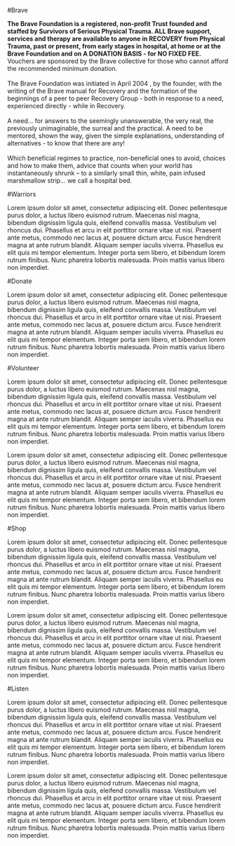 #Brave

**The Brave Foundation is a registered, non-profit Trust founded and staffed by Survivors of Serious Physical Trauma. ALL Brave support, services and therapy are available to anyone in RECOVERY from Physical Trauma, past or present, from early stages in hospital, at home or at the Brave Foundation and on A DONATION BASIS - for NO FIXED FEE.** Vouchers are sponsored by the Brave collective for those who cannot afford the recommended minimum donation.<br>
<br>
The Brave Foundation was initiated in April 2004 , by the founder, with the writing of the Brave manual for Recovery and the formation of the beginnings of a peer to peer Recovery Group - both in response to a need, experienced directly - while in Recovery.<br>
<br>
A need… for answers to the seemingly unanswerable, the very real, the previously unimaginable, the surreal and the practical. A need to be mentored, shown the way, given the simple explanations, understanding of alternatives - to know that there are any!<br>
<br>
Which beneficial regimes to practice, non-beneficial ones to avoid, choices and how to make them, advice that counts when your world has instantaneously shrunk – to a similarly small thin, white, pain infused marshmallow strip… we call a hospital bed.<br>

#Warriors

Lorem ipsum dolor sit amet, consectetur adipiscing elit. Donec pellentesque purus dolor, a luctus libero euismod rutrum. Maecenas nisl magna, bibendum dignissim ligula quis, eleifend convallis massa. Vestibulum vel rhoncus dui. Phasellus et arcu in elit porttitor ornare vitae ut nisi. Praesent ante metus, commodo nec lacus at, posuere dictum arcu. Fusce hendrerit magna at ante rutrum blandit. Aliquam semper iaculis viverra. Phasellus eu elit quis mi tempor elementum. Integer porta sem libero, et bibendum lorem rutrum finibus. Nunc pharetra lobortis malesuada. Proin mattis varius libero non imperdiet.

#Donate

Lorem ipsum dolor sit amet, consectetur adipiscing elit. Donec pellentesque purus dolor, a luctus libero euismod rutrum. Maecenas nisl magna, bibendum dignissim ligula quis, eleifend convallis massa. Vestibulum vel rhoncus dui. Phasellus et arcu in elit porttitor ornare vitae ut nisi. Praesent ante metus, commodo nec lacus at, posuere dictum arcu. Fusce hendrerit magna at ante rutrum blandit. Aliquam semper iaculis viverra. Phasellus eu elit quis mi tempor elementum. Integer porta sem libero, et bibendum lorem rutrum finibus. Nunc pharetra lobortis malesuada. Proin mattis varius libero non imperdiet.

#Volunteer

Lorem ipsum dolor sit amet, consectetur adipiscing elit. Donec pellentesque purus dolor, a luctus libero euismod rutrum. Maecenas nisl magna, bibendum dignissim ligula quis, eleifend convallis massa. Vestibulum vel rhoncus dui. Phasellus et arcu in elit porttitor ornare vitae ut nisi. Praesent ante metus, commodo nec lacus at, posuere dictum arcu. Fusce hendrerit magna at ante rutrum blandit. Aliquam semper iaculis viverra. Phasellus eu elit quis mi tempor elementum. Integer porta sem libero, et bibendum lorem rutrum finibus. Nunc pharetra lobortis malesuada. Proin mattis varius libero non imperdiet.

Lorem ipsum dolor sit amet, consectetur adipiscing elit. Donec pellentesque purus dolor, a luctus libero euismod rutrum. Maecenas nisl magna, bibendum dignissim ligula quis, eleifend convallis massa. Vestibulum vel rhoncus dui. Phasellus et arcu in elit porttitor ornare vitae ut nisi. Praesent ante metus, commodo nec lacus at, posuere dictum arcu. Fusce hendrerit magna at ante rutrum blandit. Aliquam semper iaculis viverra. Phasellus eu elit quis mi tempor elementum. Integer porta sem libero, et bibendum lorem rutrum finibus. Nunc pharetra lobortis malesuada. Proin mattis varius libero non imperdiet.

#Shop

Lorem ipsum dolor sit amet, consectetur adipiscing elit. Donec pellentesque purus dolor, a luctus libero euismod rutrum. Maecenas nisl magna, bibendum dignissim ligula quis, eleifend convallis massa. Vestibulum vel rhoncus dui. Phasellus et arcu in elit porttitor ornare vitae ut nisi. Praesent ante metus, commodo nec lacus at, posuere dictum arcu. Fusce hendrerit magna at ante rutrum blandit. Aliquam semper iaculis viverra. Phasellus eu elit quis mi tempor elementum. Integer porta sem libero, et bibendum lorem rutrum finibus. Nunc pharetra lobortis malesuada. Proin mattis varius libero non imperdiet.

Lorem ipsum dolor sit amet, consectetur adipiscing elit. Donec pellentesque purus dolor, a luctus libero euismod rutrum. Maecenas nisl magna, bibendum dignissim ligula quis, eleifend convallis massa. Vestibulum vel rhoncus dui. Phasellus et arcu in elit porttitor ornare vitae ut nisi. Praesent ante metus, commodo nec lacus at, posuere dictum arcu. Fusce hendrerit magna at ante rutrum blandit. Aliquam semper iaculis viverra. Phasellus eu elit quis mi tempor elementum. Integer porta sem libero, et bibendum lorem rutrum finibus. Nunc pharetra lobortis malesuada. Proin mattis varius libero non imperdiet.

#Listen

Lorem ipsum dolor sit amet, consectetur adipiscing elit. Donec pellentesque purus dolor, a luctus libero euismod rutrum. Maecenas nisl magna, bibendum dignissim ligula quis, eleifend convallis massa. Vestibulum vel rhoncus dui. Phasellus et arcu in elit porttitor ornare vitae ut nisi. Praesent ante metus, commodo nec lacus at, posuere dictum arcu. Fusce hendrerit magna at ante rutrum blandit. Aliquam semper iaculis viverra. Phasellus eu elit quis mi tempor elementum. Integer porta sem libero, et bibendum lorem rutrum finibus. Nunc pharetra lobortis malesuada. Proin mattis varius libero non imperdiet.

Lorem ipsum dolor sit amet, consectetur adipiscing elit. Donec pellentesque purus dolor, a luctus libero euismod rutrum. Maecenas nisl magna, bibendum dignissim ligula quis, eleifend convallis massa. Vestibulum vel rhoncus dui. Phasellus et arcu in elit porttitor ornare vitae ut nisi. Praesent ante metus, commodo nec lacus at, posuere dictum arcu. Fusce hendrerit magna at ante rutrum blandit. Aliquam semper iaculis viverra. Phasellus eu elit quis mi tempor elementum. Integer porta sem libero, et bibendum lorem rutrum finibus. Nunc pharetra lobortis malesuada. Proin mattis varius libero non imperdiet.
